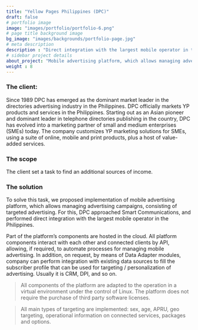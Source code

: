 ```yaml
---
title: "Yellow Pages Philippines (DPC)"
draft: false
# portfolio image
image: "images/portfolio/portfolio-6.png"
# page title background image
bg_image: "images/backgrounds/portfolio-page.jpg"
# meta description
description : "Direct integration with the largest mobile operator in the Philippine"
# sidebar project details
about_project: "Mobile advertising platform, which allows managing advertising campaigns, consisting of targeted advertising"
weight : 8
---
```


### The client:

Since 1989 DPC has emerged as the dominant market leader in the directories advertising industry in the Philippines. DPC officially markets YP products and services in the Philippines. Starting out as an Asian pioneer and dominant leader in telephone directories publishing in the country, DPC has evolved into a marketing partner of small and medium enterprises (SMEs) today. The company customizes YP marketing solutions for SMEs, using a suite of online, mobile and print products, plus a host of value-added services.

### The scope

The client set a task to find an additional sources of income.

### The solution

To solve this task, we proposed implementation of mobile advertising platform, which allows managing advertising campaigns, consisting of targeted advertising. For this, DPC approached Smart Communications, and performed direct integration with the largest mobile operator in the Philippines.

Part of the platform’s components are hosted in the cloud. All platform components interact with each other and connected clients by API, allowing, if required, to automate processes for managing mobile advertising. In addition, on request, by means of Data Adapter modules, company can perform integration with existing data sources to fill the subscriber profile that can be used for targeting / personalization of advertising. Usually it is CRM, DPI, and so on.

> All components of the platform are adapted to the operation in a virtual environment under the control of Linux. The platform does not require the purchase of third party software licenses.

> All main types of targeting are implemented: sex, age, APRU, geo targeting, operational information on connected services, packages and options.